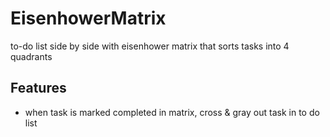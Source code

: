 # EisenhowerMatrix
to-do list side by side with eisenhower matrix that sorts tasks into 4 quadrants

## Features
- when task is marked completed in matrix, cross & gray out task in to do list
